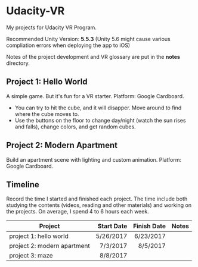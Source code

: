 # Udacity-VR

My projects for Udacity VR Program.

Recommended Unity Version: **5.5.3** (Unity 5.6 might cause various compliation errors when deploying the app to iOS)

Notes of the project development and VR glossary are put in the **notes** directory.

## Project 1: Hello World

A simple game. But it's fun for a VR starter. Platform: Google Cardboard. 

- You can try to hit the cube, and it will disapper. Move around to find where the cube moves to.
- Use the buttons on the floor to change day/night (watch the sun rises and falls), change colors, and get random cubes.

## Project 2: Modern Apartment

Build an apartment scene with lighting and custom animation. Platform: Google Cardboard.

## Timeline

Record the time I started and finished each project. The time include both studying the contents (videos, reading and other materials) and working on the projects. On average, I spend 4 to 6 hours each week.


| Project       | Start Date | Finish Date | Notes            |
| ------------- |-----------:| -----------:|------------------|
| project 1: hello world      | 5/26/2017 | 6/23/2017 |
| project 2: modern apartment | 7/3/2017  | 8/5/2017  |
| project 3: maze | 8/8/2017      |     |

